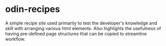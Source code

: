 # odin-recipes

A simple recipe site used primarily to test the developer's knowledge and skill with arranging various html elements.  Also highlights the usefulness of having pre-defined page structures that can be copied to streamline workflow.